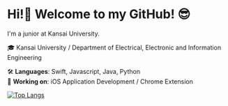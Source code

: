 # Hi!👋 Welcome to my GitHub! 😎

I'm a junior at Kansai University.

🎓 Kansai University / Department of Electrical, Electronic and Information Engineering 

🛠️ **Languages**: Swift, Javascript, Java, Python  
🌱 **Working on**: iOS Application Development / Chrome Extension  

[![Top Langs](https://github-readme-stats.vercel.app/api/top-langs/?username=Keisuke71&layout=compact&theme=vue-dark)](https://github.com/anuraghazra/github-readme-stats)

<!--
**Keisuke71/Keisuke71** is a ✨ _special_ ✨ repository because its `README.md` (this file) appears on your GitHub profile.

Here are some ideas to get you started:

- 🔭 I’m currently working on ...
- 🌱 I’m currently learning ...
- 👯 I’m looking to collaborate on ...
- 🤔 I’m looking for help with ...
- 💬 Ask me about ...
- 📫 How to reach me: ...
- 😄 Pronouns: ...
- ⚡ Fun fact: ...
-->
